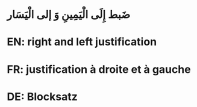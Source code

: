 # ضَبط إِلَى الْيَمِينِ وَ إلى الْيَسَار

# EN: right and left justification

# FR: justification à droite et à gauche

# DE: Blocksatz
